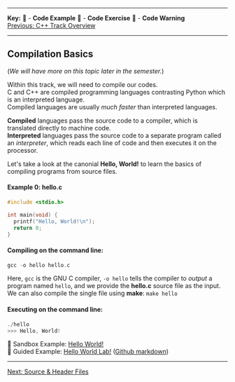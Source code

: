 
---
**Key:** 
:large_orange_diamond: - **Code Example** 
:large_blue_diamond: - **Code Exercise** 
:red_circle: - **Code Warning**  
[Previous: C++ Track Overview](https://github.com/ackirby88/CS107/blob/master/cpp-overview.md)

---
## Compilation Basics
(*We will have more on this topic later in the semester.*)  

Within this track, we will need to compile our codes.  
C and C++ are compiled programming languages contrasting Python which is an interpreted language.  
Compiled languages are usually *much faster* than interpreted languages.

**Compiled** languages pass the source code to a compiler, which is translated directly to machine code.  
**Interpreted** languages pass the source code to a separate program called an *interpreter*, which reads each line of code and then executes it on the processor. 

Let's take a look at the canonial **Hello, World!** to learn the basics of compiling programs from source files.  
#### Example 0: hello.c
```C
#include <stdio.h>

int main(void) {
  printf("Hello, World!\n");
  return 0;
}
```  
#### Compiling on the command line:  
```C
gcc -o hello hello.c
```
Here, `gcc` is the GNU C compiler, `-o hello` tells the compiler to *output* a program named `hello`, and we provide the **hello.c** source file as the input.  
We can also compile the single file using **make**: `make hello`

#### Executing on the command line:
```C
./hello
>>> Hello, World!
```

:large_orange_diamond: Sandbox Example: [Hello World!](https://bit.ly/2Oq5iV8)  
:large_orange_diamond: Guided Example: [Hello World Lab!](https://lab.cs50.io/ackirby88/CS107/master/labs/helloworld/)
([Github markdown](https://github.com/ackirby88/CS107/blob/master/labs/helloworld/README.md))

---
[Next: Source & Header Files](https://github.com/ackirby88/CS107/blob/master/C-Basics/C-1-SourceHeaderFiles.md)
